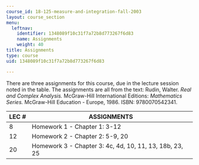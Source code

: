 ```yaml
---
course_id: 18-125-measure-and-integration-fall-2003
layout: course_section
menu:
  leftnav:
    identifier: 1348089f10c31f7a72b8d773267f6d83
    name: Assignments
    weight: 40
title: Assignments
type: course
uid: 1348089f10c31f7a72b8d773267f6d83

---
```


There are three assignments for this course, due in the lecture session noted in the table. The assignments are all from the text: Rudin, Walter. _Real and Complex Analysis._ McGraw-Hill International Editions: _Mathematics Series._ McGraw-Hill Education - Europe, 1986. ISBN: 9780070542341.

| LEC # | ASSIGNMENTS |
| --- | --- |
| 8 | Homework 1 - Chapter 1: 3-12 |
| 12 | Homework 2 - Chapter 2: 5-9, 20 |
| 20 | Homework 3 - Chapter 3: 4c, 4d, 10, 11, 13, 18b, 23, 25